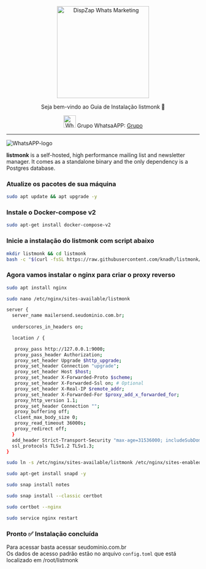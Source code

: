 <p align="center">
<img src="https://github.com/cwmkt/listmonk/assets/34479816/343494e4-5da4-45e8-b39e-37aa81f37680" alt="DispZap Whats Marketing" width="240" />
<p align="center">Seja bem-vindo ao Guia de Instalação listmonk 🚀</p>
</p>
  
<p align="center">
<img src="https://whatsapp.com/favicon.ico" alt="WhatsAPP-logo" width="32" />
<span>Grupo WhatsaAPP: </span>
<a href="https://link.cwmkt.com.br/quepasa" target="_blank">Grupo</a>
</p>

<hr />

<img src="https://github.com/cwmkt/listmonk/assets/34479816/2432e65f-71c2-465b-9498-df7e30e6c1c7" alt="WhatsAPP-logo" /></br>

**listmonk** is a self-hosted, high performance mailing list and newsletter manager. It comes as a standalone binary and the only dependency is a Postgres database.

### Atualize os pacotes de sua máquina

```bash
sudo apt update && apt upgrade -y
```

### Instale o Docker-compose v2

```bash
sudo apt-get install docker-compose-v2
```

### Inicie a instalação do listmonk com script abaixo

```bash
mkdir listmonk && cd listmonk
bash -c "$(curl -fsSL https://raw.githubusercontent.com/knadh/listmonk/master/install-prod.sh)"
```

### Agora vamos instalar o nginx para criar o proxy reverso

```bash
sudo apt install nginx
```

```bash
sudo nano /etc/nginx/sites-available/listmonk
```

```bash
server {
  server_name mailersend.seudominio.com.br;
  
  underscores_in_headers on;

  location / {

   proxy_pass http://127.0.0.1:9000;
   proxy_pass_header Authorization;
   proxy_set_header Upgrade $http_upgrade;
   proxy_set_header Connection "upgrade";
   proxy_set_header Host $host;
   proxy_set_header X-Forwarded-Proto $scheme;
   proxy_set_header X-Forwarded-Ssl on; # Optional
   proxy_set_header X-Real-IP $remote_addr;
   proxy_set_header X-Forwarded-For $proxy_add_x_forwarded_for;
   proxy_http_version 1.1;
   proxy_set_header Connection "";
   proxy_buffering off;
   client_max_body_size 0;
   proxy_read_timeout 36000s;
   proxy_redirect off;
  }
  add_header Strict-Transport-Security "max-age=31536000; includeSubDomains" always;
  ssl_protocols TLSv1.2 TLSv1.3;
}
```

```bash
sudo ln -s /etc/nginx/sites-available/listmonk /etc/nginx/sites-enabled
```

```bash
sudo apt-get install snapd -y
```

```bash
sudo snap install notes
```

```bash
sudo snap install --classic certbot
```

```bash
sudo certbot --nginx
```

```bash
sudo service nginx restart
```

### Pronto ✅ Instalação concluída
Para acessar basta acessar seudominio.com.br</br>
Os dados de acesso padrão estão no arquivo `config.toml` que está localizado em /root/listmonk

